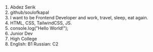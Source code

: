 1. Abdez Serik
2. github/soulofkapal
3. I want to be Frontend Developer and work, travel, sleep, eat again.
4. HTML, CSS, TailwindCSS, JS.
5. console.log("Hello World!");
6. Junior Dev
7. High College
8. English: B1 Russian: C2
